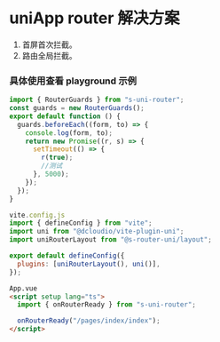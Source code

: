 # uniApp router 解决方案

1. 首屏首次拦截。
2. 路由全局拦截。

### 具体使用查看 playground 示例

```javascript
import { RouterGuards } from "s-uni-router";
const guards = new RouterGuards();
export default function () {
  guards.beforeEach((form, to) => {
    console.log(form, to);
    return new Promise((r, s) => {
      setTimeout(() => {
        r(true);
        //测试
      }, 5000);
    });
  });
}
```

```javascript
vite.config.js
import { defineConfig } from "vite";
import uni from "@dcloudio/vite-plugin-uni";
import uniRouterLayout from "@s-router-uni/layout";

export default defineConfig({
  plugins: [uniRouterLayout(), uni()],
});
```

```html
App.vue
<script setup lang="ts">
  import { onRouterReady } from "s-uni-router";

  onRouterReady("/pages/index/index");
</script>
```
